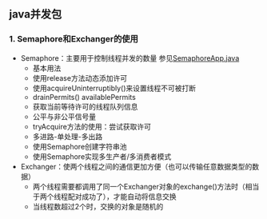 ## java并发包
### 1. Semaphore和Exchanger的使用
- Semaphore：主要用于控制线程并发的数量 参见[SemaphoreApp.java](https://github.com/fancychuan/java-learn/tree/master/java-advance/concurrency/src/main/java/concurrency/using/SemaphoreApp.java)
    - 基本用法
    - 使用release方法动态添加许可
    - 使用acquireUninterruptibly()来设置线程不可被打断
    - drainPermits() availablePermits
    - 获取当前等待许可的线程队列信息
    - 公平与非公平信号量
    - tryAcquire方法的使用：尝试获取许可
    - 多进路-单处理-多出路
    - 使用Semaphore创建字符串池
    - 使用Semaphore实现多生产者/多消费者模式
- Exchanger：使两个线程之间的通信更加方便（也可以传输任意数据类型的数据）
    - 两个线程需要都调用了同一个Exchanger对象的exchange()方法时（相当于两个线程配对成功了），才能自动将信息交换
    - 当线程数超过2个时，交换的对象是随机的
